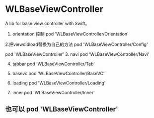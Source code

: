 # WLBaseViewController
A lib for base view controller with Swift。

1. orientation 控制
pod  'WLBaseViewController/Orientation'

2.把viewdidload替换为自己的方法
pod  'WLBaseViewController/Config'

pod 'WLBaseViewController'
3. navi
pod  'WLBaseViewController/Navi'

4. tabbar 
pod  'WLBaseViewController/Tab'

5. basevc
pod  'WLBaseViewController/BaseVC'

6. loading
pod  'WLBaseViewController/Loading'

7. inner
pod  'WLBaseViewController/Inner'

## 也可以 pod 'WLBaseViewController'
